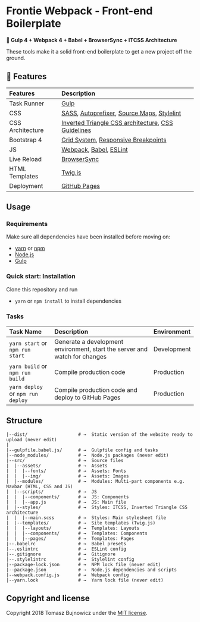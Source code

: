 # Frontie Webpack - Front-end Boilerplate

**🚀 Gulp 4 + Webpack 4 + Babel + BrowserSync + ITCSS Architecture**

These tools make it a solid front-end boilerplate to get a new project off the ground.

## :gift: Features
| Features | Description |
| :------------- | :------------- |
| Task Runner | [Gulp](http://gulpjs.com/)
| CSS | [SASS](http://sass-lang.com/), [Autoprefixer](https://github.com/postcss/autoprefixer), [Source Maps](https://www.npmjs.com/package/gulp-sourcemaps), [Stylelint](https://stylelint.io/)
| CSS Architecture | [Inverted Triangle CSS architecture](https://developer.helpscout.com/seed/glossary/itcss/), [CSS Guidelines](https://cssguidelin.es/)
| Bootstrap 4 | [Grid System](https://getbootstrap.com/docs/4.1/layout/grid/), [Responsive Breakpoints](https://getbootstrap.com/docs/4.1/layout/overview/#responsive-breakpoints)
| JS | [Webpack](https://webpack.js.org/), [Babel](http://babeljs.io/), [ESLint](http://eslint.org/)
| Live Reload | [BrowserSync](http://www.browsersync.io/)
| HTML Templates | [Twig.js](https://github.com/twigjs/twig.js)
| Deployment | [GitHub Pages]((https://www.npmjs.com/package/gulp-gh-pages))

## Usage

### Requirements
Make sure all dependencies have been installed before moving on:

* [yarn](https://yarnpkg.com/lang/en/) or [npm](https://www.npmjs.com/get-npm)
* [Node.js](https://nodejs.org/en/download/)
* [Gulp](http://gulpjs.com/)

### Quick start: Installation
Clone this repository and run
- `yarn` or `npm install` to install dependencies

### Tasks
| Task Name | Description | Environment |
| :------------- | :------------- | :------------- |
| `yarn start` or `npm run start` | Generate a development environment, start the server and watch for changes | Development
| `yarn build` or `npm run build` | Compile production code | Production
| `yarn deploy` or `npm run deploy` | Compile production code and deploy to GitHub Pages | Production

## Structure

```
|--dist/                   # →  Static version of the website ready to upload (never edit)
|
|--gulpfile.babel.js/      # →  Gulpfile config and tasks
|--node_modules/           # →  Node.js packages (never edit)
|--src/                    # →  Source files
|  |--assets/              # →  Assets
|  |  |--fonts/            # →  Assets: Fonts
|  |  |--img/              # →  Assets: Images
|  |--modules/             # →  Modules: Multi-part components e.g. Navbar (HTML, CSS and JS)
|  |--scripts/             # →  JS
|  |  |--components/       # →  JS: Components
|  |  |--app.js            # →  JS: Main file
|  |--styles/              # →  Styles: ITCSS, Inverted Triangle CSS architecture
|  |  |--main.scss         # →  Styles: Main stylesheet file
|  |--templates/           # →  Site templates (Twig.js)
|  |  |--layouts/          # →  Templates: Layouts
|  |  |--components/       # →  Templates: Components
|  |  |--pages/            # →  Templates: Pages
|--.babelrc                # →  Babel presets
|--.eslintrc               # →  ESLint config
|--.gitignore              # →  Gitignore
|--.stylelintrc            # →  Stylelint config
|--package-lock.json       # →  NPM lock file (never edit)
|--package.json            # →  Node.js dependencies and scripts
|--webpack.config.js       # →  Webpack config
|--yarn.lock               # →  Yarn lock file (never edit)
```

## Copyright and license

Copyright 2018 Tomasz Bujnowicz under the [MIT license](http://opensource.org/licenses/MIT).
